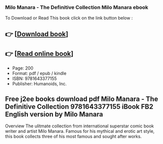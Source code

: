 ### Milo Manara - The Definitive Collection Milo Manara ebook

To Download or Read This book click on the link button below :

## 👉  [**[Download book](http://filesbooks.info/download.php?group=book&from=github.com&id=585657&lnk=1081 "Download book")**]

## 👉  [**[Read online book](http://filesbooks.info/download.php?group=book&from=github.com&id=585657&lnk=1081 "Read online book")**]


* Page: 200
* Format: pdf / epub / kindle
* ISBN: 9781643377155
* Publisher: Humanoids, Inc.



## Free j2ee books download pdf Milo Manara - The Definitive Collection 9781643377155 iBook FB2 English version by Milo Manara


Overview
The ulitmate collection from international superstar comic book writer and artist Milo Manara. Famous for his mythical and erotic art style, this book collects three of his most famous and sought after works.



